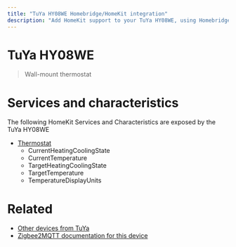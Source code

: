 ```yaml
---
title: "TuYa HY08WE Homebridge/HomeKit integration"
description: "Add HomeKit support to your TuYa HY08WE, using Homebridge, Zigbee2MQTT and homebridge-z2m."
---
```

<!---
This file has been GENERATED using src/docgen/docgen.ts
DO NOT EDIT THIS FILE MANUALLY!
-->
# TuYa HY08WE
> Wall-mount thermostat


# Services and characteristics
The following HomeKit Services and Characteristics are exposed by
the TuYa HY08WE

* [Thermostat](../../climate.md)
  * CurrentHeatingCoolingState
  * CurrentTemperature
  * TargetHeatingCoolingState
  * TargetTemperature
  * TemperatureDisplayUnits


# Related
* [Other devices from TuYa](../index.md#tuya)
* [Zigbee2MQTT documentation for this device](https://www.zigbee2mqtt.io/devices/HY08WE.html)